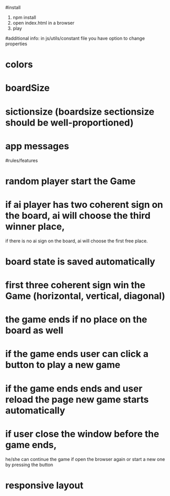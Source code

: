 #install

1. npm install
2. open index.html in a browser
3. play

#additional info:
in js/utils/constant file you have option to change properties
  # colors
  # boardSize
  # sictionsize (boardsize sectionsize should be well-proportioned)
  # app messages


#rules/features

# random player start the Game
# if ai player has two coherent sign on the board, ai will choose the third winner place,
if there is no ai sign on the board, ai will choose the first free place.
# board state is saved automatically
# first three coherent sign win the Game (horizontal, vertical, diagonal)
# the game ends if no place on the board as well
# if the game ends user can click a button to play a new game
# if the game ends ends and user reload the page new game starts automatically
# if user close the window before the game ends,
he/she can continue the game if open the browser again or start a new one by pressing the button
# responsive layout
